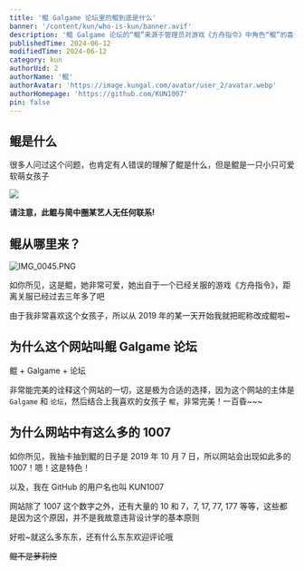 ```yaml
---
title: '鲲 Galgame 论坛里的鲲到底是什么'
banner: '/content/kun/who-is-kun/banner.avif'
description: '鲲 Galgame 论坛的“鲲”来源于管理员对游戏《方舟指令》中角色“鲲”的喜爱，并从 2019 年 10 月 7 日开始以此为昵称。论坛名称结合了 Galgame 与 鲲，象征其主题与个性化风格。论坛内大量出现的 1007、10、7、17、77 等数字，均源自该日期，形成独特标识。该角色与简中圈某艺人无关。'
publishedTime: 2024-06-12
modifiedTime: 2024-06-12
category: kun
authorUid: 2
authorName: '鲲'
authorAvatar: 'https://image.kungal.com/avatar/user_2/avatar.webp'
authorHomepage: 'https://github.com/KUN1007'
pin: false
---
```


## 鲲是什么

很多人问过这个问题，也肯定有人错误的理解了鲲是什么，但是鲲是一只小只可爱软萌女孩子

<img type="img" src="/content/kun/who-is-kun/kun.webp"/>

**请注意，此鲲与简中圈某艺人无任何联系!**

## 鲲从哪里来？

![IMG_0045.PNG](https://image.kungal.com/topic/user_2/%E9%B2%B2-1718195155903.webp)

如你所见，这是鲲，她非常可爱，她出自于一个已经关服的游戏《方舟指令》，距离关服已经过去三年多了吧

由于我非常喜欢这个女孩子，所以从 2019 年的某一天开始我就把昵称改成鲲啦~

## 为什么这个网站叫鲲 Galgame 论坛

鲲 + Galgame + 论坛

非常能完美的诠释这个网站的一切，这是极为合适的选择，因为这个网站的主体是 `Galgame` 和 `论坛`，然后结合上我喜欢的女孩子 `鲲`，非常完美！一百昏~~~

## 为什么网站中有这么多的 1007

如你所见，我抽卡抽到鲲的日子是 2019 年 10 月 7 日，所以网站会出现如此多的 1007！嗯！这是特色！

以及，我在 GitHub 的用户名也叫 KUN1007

网站除了 1007 这个数字之外，还有大量的 10 和 7，7, 17, 77, 177 等等，这些都是因为这个原因，并不是我故意违背设计学的基本原则

好啦~就这么多东东，还有什么东东欢迎评论哦

~~鲲不是萝莉控~~
